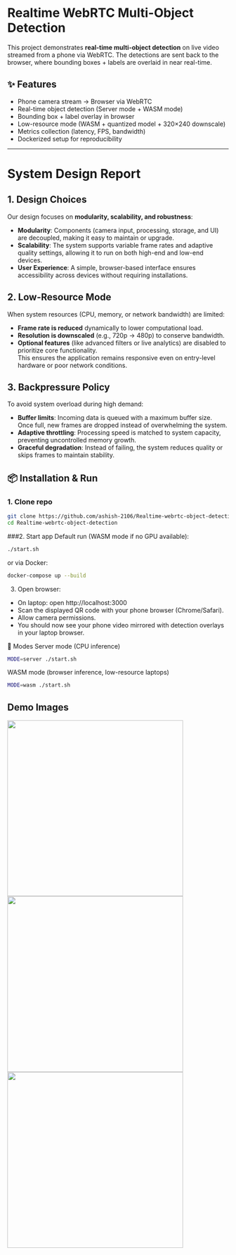 # Realtime WebRTC Multi-Object Detection

This project demonstrates **real-time multi-object detection** on live video streamed from a phone via WebRTC. The detections are sent back to the browser, where bounding boxes + labels are overlaid in near real-time.  

## ✨ Features
- Phone camera stream → Browser via WebRTC
- Real-time object detection (Server mode + WASM mode)
- Bounding box + label overlay in browser
- Low-resource mode (WASM + quantized model + 320×240 downscale)
- Metrics collection (latency, FPS, bandwidth)
- Dockerized setup for reproducibility

---
# System Design Report

## 1. Design Choices
Our design focuses on **modularity, scalability, and robustness**:
- **Modularity**: Components (camera input, processing, storage, and UI) are decoupled, making it easy to maintain or upgrade.  
- **Scalability**: The system supports variable frame rates and adaptive quality settings, allowing it to run on both high-end and low-end devices.  
- **User Experience**: A simple, browser-based interface ensures accessibility across devices without requiring installations.  

## 2. Low-Resource Mode
When system resources (CPU, memory, or network bandwidth) are limited:
- **Frame rate is reduced** dynamically to lower computational load.  
- **Resolution is downscaled** (e.g., 720p → 480p) to conserve bandwidth.  
- **Optional features** (like advanced filters or live analytics) are disabled to prioritize core functionality.  
This ensures the application remains responsive even on entry-level hardware or poor network conditions.  

## 3. Backpressure Policy
To avoid system overload during high demand:
- **Buffer limits**: Incoming data is queued with a maximum buffer size. Once full, new frames are dropped instead of overwhelming the system.  
- **Adaptive throttling**: Processing speed is matched to system capacity, preventing uncontrolled memory growth.  
- **Graceful degradation**: Instead of failing, the system reduces quality or skips frames to maintain stability.  

## 📦 Installation & Run

### 1. Clone repo
```bash
git clone https://github.com/ashish-2106/Realtime-webrtc-object-detection.git
cd Realtime-webrtc-object-detection
```
###2. Start app
Default run (WASM mode if no GPU available):
```bash
./start.sh
```
or via Docker:
```bash
docker-compose up --build
```
3. Open browser:
- On laptop: open http://localhost:3000
- Scan the displayed QR code with your phone browser (Chrome/Safari).
- Allow camera permissions.
- You should now see your phone video mirrored with detection overlays in your laptop browser.

🔀 Modes
Server mode (CPU inference)
```bash
MODE=server ./start.sh
```
WASM mode (browser inference, low-resource laptops)
```bash
MODE=wasm ./start.sh
```
## Demo Images
<img src="https://drive.google.com/uc?export=view&id=115lmaqdG-649Ic5SgRDbdqbaZwuKgySW" width="400"/>
<img src="https://drive.google.com/uc?export=view&id=1tJ5Huq4MIikSQe9l8xzU96MopXYEiG_7" width="400"/>
<img src="https://drive.google.com/uc?export=view&id=16ZxxTlJD8ukgLXw21W7Rre2xjI7IRTAt" width="400"/>

